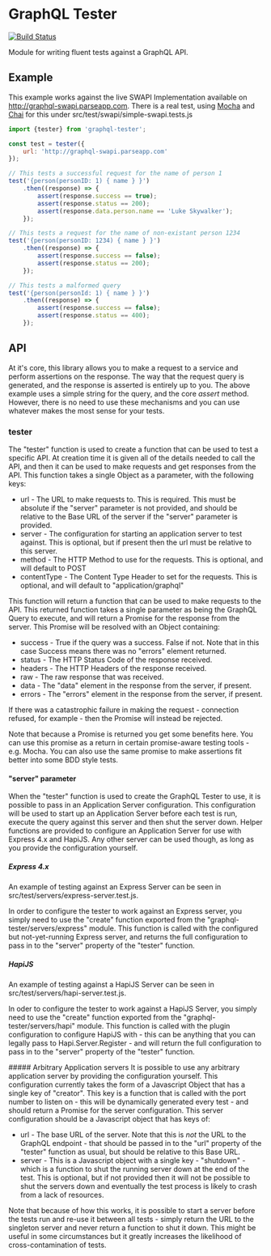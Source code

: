 GraphQL Tester
==============
[![Build Status](https://travis-ci.org/sazzer/graphql-tester.svg?branch=master)](https://travis-ci.org/sazzer/graphql-tester)

Module for writing fluent tests against a GraphQL API.

Example
-------
This example works against the live SWAPI Implementation available on http://graphql-swapi.parseapp.com. There is a real test, using [Mocha](http://mochajs.org) and [Chai](http://chaijs.com) for this under src/test/swapi/simple-swapi.tests.js

```javascript
import {tester} from 'graphql-tester';

const test = tester({
    url: 'http://graphql-swapi.parseapp.com'
});

// This tests a successful request for the name of person 1
test('{person(personID: 1) { name } }')
    .then((response) => {
        assert(response.success == true);
        assert(response.status == 200);
        assert(response.data.person.name == 'Luke Skywalker');
    });

// This tests a request for the name of non-existant person 1234
test('{person(personID: 1234) { name } }')
    .then((response) => {
        assert(response.success == false);
        assert(response.status == 200);
    });

// This tests a malformed query
test('{person(personId: 1) { name } }')
    .then((response) => {
        assert(response.success == false);
        assert(response.status == 400);
    });
```

API
---
At it's core, this library allows you to make a request to a service and perform assertions on the response. The way that the request query is generated, and the response is asserted is entirely up to you. The above example uses a simple string for the query, and the core *assert* method. However, there is no need to use these mechanisms and you can use whatever makes the most sense for your tests.

### tester
The "tester" function is used to create a function that can be used to test a specific API. At creation time it is given all of the details needed to call the API, and then it can be used to make requests and get responses from the API. This function takes a single Object as a parameter, with the following keys:

* url - The URL to make requests to. This is required. This must be absolute if the "server" parameter is not provided, and should be relative to the Base URL of the server if the "server" parameter is provided.
* server - The configuration for starting an application server to test against. This is optional, but if present then the url must be relative to this server.
* method - The HTTP Method to use for the requests. This is optional, and will default to POST
* contentType - The Content Type Header to set for the requests. This is optional, and will default to "application/graphql"

This function will return a function that can be used to make requests to the API. This returned function takes a single parameter as being the GraphQL Query to execute, and will return a Promise for the response from the server. This Promise will be resolved with an Object containing:
* success - True if the query was a success. False if not. Note that in this case Success means there was no "errors" element returned.
* status - The HTTP Status Code of the response received.
* headers - The HTTP Headers of the response received.
* raw - The raw response that was received.
* data - The "data" element in the response from the server, if present.
* errors - The "errors" element in the response from the server, if present.

If there was a catastrophic failure in making the request - connection refused, for example - then the Promise will instead be rejected.

Note that because a Promise is returned you get some benefits here. You can use this promise as a return in certain promise-aware testing tools - e.g. Mocha. You can also use the same promise to make assertions fit better into some BDD style tests.

#### "server" parameter
When the "tester" function is used to create the GraphQL Tester to use, it is possible to pass in an Application Server configuration. This configuration will be used to start up an Application Server before each test is run, execute the query against this server and then shut the server down. Helper functions are provided to configure an Application Server for use with Express 4.x and HapiJS. Any other server can be used though, as long as you provide the configuration yourself.

##### Express 4.x
An example of testing against an Express Server can be seen in src/test/servers/express-server.test.js.

In order to configure the tester to work against an Express server, you simply need to use the "create" function exported from the "graphql-tester/servers/express" module. This function is called with the configured but not-yet-running Express server, and returns the full configuration to pass in to the "server" property of the "tester" function.

##### HapiJS
An example of testing against a HapiJS Server can be seen in src/test/servers/hapi-server.test.js.

In oder to configure the tester to work against a HapiJS Server, you simply need to use the "create" function exported from the "graphql-tester/servers/hapi" module. This function is called with the plugin configuration to configure HapiJS with - this can be anything that you can legally pass to Hapi.Server.Register - and will return the full configuration to pass in to the "server" property of the "tester" function.

##### Arbitrary Application servers
It is possible to use any arbitrary application server by providing the configuration yourself. This configuration currently takes the form of a Javascript Object that has a single key of "creator". This key is a function that is called with the port number to listen on - this will be dynamically generated every test - and should return a Promise for the server configuration. This server configuration should be a Javascript object that has keys of:
* url - The base URL of the server. Note that this is *not* the URL to the GraphQL endpoint - that should be passed in to the "url" property of the "tester" function as usual, but should be relative to this Base URL.
* server - This is a Javascript object with a single key - "shutdown" - which is a function to shut the running server down at the end of the test. This is optional, but if not provided then it will not be possible to shut the servers down and eventually the test process is likely to crash from a lack of resources.

Note that because of how this works, it is possible to start a server before the tests run and re-use it between all tests - simply return the URL to the singleton server and never return a function to shut it down. This might be useful in some circumstances but it greatly increases the likelihood of cross-contamination of tests.
